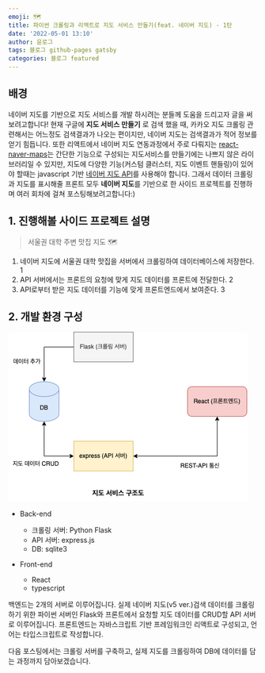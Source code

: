 ```yaml
---
emoji: 🗺
title: 파이썬 크롤링과 리액트로 지도 서비스 만들기(feat. 네이버 지도) - 1탄
date: '2022-05-01 13:10'
author: 윤로그
tags: 블로그 github-pages gatsby
categories: 블로그 featured
---
```


## 배경

네이버 지도를 기반으로 지도 서비스를 개발 하시려는 분들께 도움을 드리고자 글을 써보려고합니다!
현재 구글에 **지도 서비스 만들기** 로 검색 했을 때, 카카오 지도 크롤링 관련해서는 어느정도 검색결과가 나오는 편이지만,
네이버 지도는 검색결과가 적어 정보를 얻기 힘듭니다. 또한 리액트에서 네이버 지도 연동과정에서 주로 다뤄지는 [react-naver-maps](https://www.npmjs.com/package/react-naver-maps)는 간단한 기능으로 구성되는 지도서비스를 만들기에는 나쁘지 않은 라이브러리일 수 있지만, 지도에 다양한 기능(커스텀 클러스터, 지도 이벤트 핸들링)이 있어야 할때는 javascript 기반 [네이버 지도 API](https://navermaps.github.io/maps.js.ncp/docs/)를 사용해야 합니다.
그래서 데이터 크롤링과 지도를 표시해줄 프론트 모두 **네이버 지도**를 기반으로 한 사이드 프로젝트를 진행하며 여러 회차에 걸쳐
포스팅해보려고합니다:)

## 1. 진행해볼 사이드 프로젝트 설명

> 서울권 대학 주변 맛집 지도 🗺

1. 네이버 지도에 서울권 대학 맛집을 서버에서 크롤링하여 데이터베이스에 저장한다. 1
1. API 서버에서는 프론트의 요청에 맞게 지도 데이터를 프론트에 전달한다. 2
1. API로부터 받은 지도 데이터를 기능에 맞게 프론트엔드에서 보여준다. 3

## 2. 개발 환경 구성

![structure.png](structure.png)

- Back-end

  - 크롤링 서버: Python Flask
  - API 서버: express.js
  - DB: sqlite3

- Front-end
  - React
  - typescript

백엔드는 2개의 서버로 이루어집니다. 실제 네이버 지도(v5 ver.)검색 데이터를 크롤링하기 위한 파이썬 서버인 Flask와 프론트에서 요청할 지도 데이터를 CRUD할 API 서버로 이루어집니다.
프론트엔드는 자바스크립트 기반 프레임워크인 리액트로 구성되고, 언어는 타입스크립트로 작성합니다.

다음 포스팅에서는 크롤링 서버를 구축하고, 실제 지도를 크롤링하여 DB에 데이터를 담는 과정까지 담아보겠습니다.

```toc

```
